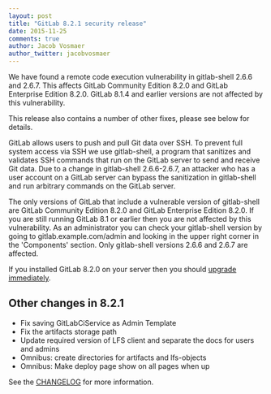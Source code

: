 ```yaml
---
layout: post
title: "GitLab 8.2.1 security release"
date: 2015-11-25
comments: true
author: Jacob Vosmaer
author_twitter: jacobvosmaer
---
```


We have found a remote code execution vulnerability in gitlab-shell
2.6.6 and 2.6.7. This affects GitLab Community Edition 8.2.0 and
GitLab Enterprise Edition 8.2.0. GitLab 8.1.4 and earlier versions
are not affected by this vulnerability.

This release also contains a number of other fixes, please see 
below for details.

<!-- more -->

GitLab allows users to push and pull Git data over SSH. To prevent
full system access via SSH we use gitlab-shell, a program that
sanitizes and validates SSH commands that run on the GitLab server
to send and receive Git data. Due to a change in gitlab-shell
2.6.6-2.6.7, an attacker who has a user account on a GitLab server
can bypass the sanitization in gitlab-shell and run arbitrary
commands on the GitLab server.

The only versions of GitLab that include a vulnerable version of
gitlab-shell  are GitLab Community Edition 8.2.0 and GitLab Enterprise
Edition 8.2.0. If you are still running GitLab 8.1 or earlier then
you are not affected by this vulnerability.  As an administrator
you can check your gitlab-shell version by going to
gitlab.example.com/admin and looking in the upper right corner in
the 'Components' section. Only gitlab-shell versions 2.6.6 and 2.6.7
are affected.

If you installed GitLab 8.2.0 on your server then you should  [upgrade
immediately](https://about.gitlab.com/update/).

## Other changes in 8.2.1

- Fix saving GitLabCiService as Admin Template 
- Fix the artifacts storage path
- Update required version of LFS client and separate the docs for users and admins
- Omnibus: create directories for artifacts and lfs-objects
- Omnibus: Make deploy page show on all pages when up

See the
[CHANGELOG](https://gitlab.com/gitlab-org/gitlab-ce/blob/master/CHANGELOG)
for more information.
